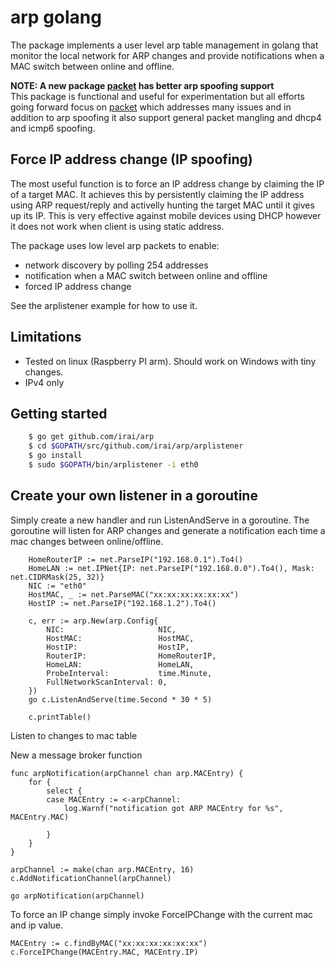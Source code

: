 # arp golang

The package implements a user level arp table management in golang that
monitor the local network for ARP changes and provide notifications
when a MAC switch between online and offline.

**NOTE: A new package [packet](https://github.com/irai/packet) has better arp spoofing support**  
This package is functional and useful for experimentation but all efforts going forward 
focus on [packet](https://github.com/irai/packet) which addresses many issues
and in addition to arp spoofing it also support general packet mangling and dhcp4 and icmp6 spoofing.


## Force IP address change (IP spoofing)
The most useful function is to force an IP address change by claiming
the IP of a target MAC. It achieves this by persistently claiming the 
IP address using ARP request/reply and activelly hunting the target MAC
until it gives up its IP. This is very effective against mobile devices 
using DHCP however it does not work when client is using static address. 


The package uses low level arp packets to enable:
* network discovery by polling 254 addresses 
* notification when a MAC switch between online and offline
* forced IP address change 

See the arplistener example for how to use it.

Limitations
-----------
* Tested on linux (Raspberry PI arm). Should work on Windows with tiny changes.
* IPv4 only


Getting started
---------------
```bash
	$ go get github.com/irai/arp
	$ cd $GOPATH/src/github.com/irai/arp/arplistener
	$ go install
	$ sudo $GOPATH/bin/arplistener -i eth0
```

Create your own listener in a goroutine
---------------------------------------
Simply create a new handler and run ListenAndServe in a goroutine. The goroutine will
listen for ARP changes and generate a notification each time a mac changes between online/offline.

```golang
	HomeRouterIP := net.ParseIP("192.168.0.1").To4()
	HomeLAN := net.IPNet{IP: net.ParseIP("192.168.0.0").To4(), Mask: net.CIDRMask(25, 32)}
	NIC := "eth0"
	HostMAC, _ := net.ParseMAC("xx:xx:xx:xx:xx:xx")
	HostIP := net.ParseIP("192.168.1.2").To4()

	c, err := arp.New(arp.Config{
		NIC:                     NIC,
		HostMAC:                 HostMAC,
		HostIP:                  HostIP,
		RouterIP:                HomeRouterIP,
		HomeLAN:                 HomeLAN,
		ProbeInterval:           time.Minute,
		FullNetworkScanInterval: 0,
	})
	go c.ListenAndServe(time.Second * 30 * 5)

	c.printTable()
```

Listen to changes to mac table

New a message broker function
```golang
func arpNotification(arpChannel chan arp.MACEntry) {
	for {
		select {
		case MACEntry := <-arpChannel:
			log.Warnf("notification got ARP MACEntry for %s", MACEntry.MAC)

		}
	}
}
```

```golang
arpChannel := make(chan arp.MACEntry, 16)
c.AddNotificationChannel(arpChannel)

go arpNotification(arpChannel)
```


To force an IP change simply invoke ForceIPChange with the current mac and ip value.
```golang
MACEntry := c.findByMAC("xx:xx:xx:xx:xx:xx")
c.ForceIPChange(MACEntry.MAC, MACEntry.IP)
```
